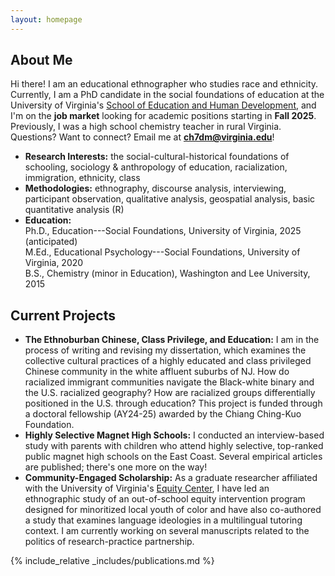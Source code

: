 ```yaml
---
layout: homepage
---
```


## About Me

Hi there! I am an educational ethnographer who studies race and ethnicity. Currently, I am a PhD candidate in the social foundations of education at the University of Virginia's [School of Education and Human Development](https://education.virginia.edu/about/directory/christopher-hu), and I'm on the <b>job market</b> looking for academic positions starting in <b>Fall 2025</b>. Previously, I was a high school chemistry teacher in rural Virginia. Questions? Want to connect? Email me at <b>[ch7dm@virginia.edu](mailto:ch7dm@virginia.edu)</b>!

- **Research Interests:** the social-cultural-historical foundations of schooling, sociology & anthropology of education, racialization, immigration, ethnicity, class
- **Methodologies:** ethnography, discourse analysis, interviewing, participant observation, qualitative analysis, geospatial analysis, basic quantitative analysis (R)
- **Education:** <br> Ph.D., Education---Social Foundations, University of Virginia, 2025 (anticipated) <br> 
M.Ed., Educational Psychology---Social Foundations, University of Virginia, 2020 <br>
B.S., Chemistry (minor in Education), Washington and Lee University, 2015 

## Current Projects

- **The Ethnoburban Chinese, Class Privilege, and Education:** I am in the process of writing and revising my dissertation, which examines the collective cultural practices of a highly educated and class privileged Chinese community in the white affluent suburbs of NJ. How do racialized immigrant communities navigate the Black-white binary and the U.S. racialized geography? How are racialized groups differentially positioned in the U.S. through education? This project is funded through a doctoral fellowship (AY24-25) awarded by the Chiang Ching-Kuo Foundation.
- **Highly Selective Magnet High Schools:** I conducted an interview-based study with parents with children who attend highly selective, top-ranked public magnet high schools on the East Coast. Several empirical articles are published; there's one more on the way! 
- **Community-Engaged Scholarship:** As a graduate researcher affiliated with the University of Virginia's [Equity Center](https://www.virginiaequitycenter.org/), I have led an ethnographic study of an out-of-school equity intervention program designed for minoritized local youth of color and have also co-authored a study that examines language ideologies in a multilingual tutoring context. I am currently working on several manuscripts related to the politics of research-practice partnership. 

{% include_relative _includes/publications.md %}